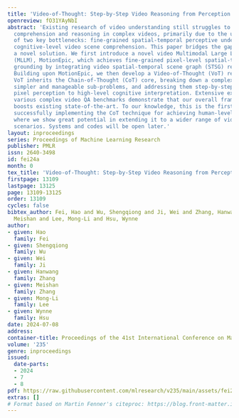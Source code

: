 ```yaml
---
title: 'Video-of-Thought: Step-by-Step Video Reasoning from Perception to Cognition'
openreview: fO31YAyNbI
abstract: 'Existing research of video understanding still struggles to achieve in-depth
  comprehension and reasoning in complex videos, primarily due to the under-exploration
  of two key bottlenecks: fine-grained spatial-temporal perceptive understanding and
  cognitive-level video scene comprehension. This paper bridges the gap by presenting
  a novel solution. We first introduce a novel video Multimodal Large Language Model
  (MLLM), MotionEpic, which achieves fine-grained pixel-level spatial-temporal video
  grounding by integrating video spatial-temporal scene graph (STSG) representation.
  Building upon MotionEpic, we then develop a Video-of-Thought (VoT) reasoning framework.
  VoT inherits the Chain-of-Thought (CoT) core, breaking down a complex task into
  simpler and manageable sub-problems, and addressing them step-by-step from a low-level
  pixel perception to high-level cognitive interpretation. Extensive experiments across
  various complex video QA benchmarks demonstrate that our overall framework strikingly
  boosts existing state-of-the-art. To our knowledge, this is the first attempt at
  successfully implementing the CoT technique for achieving human-level video reasoning,
  where we show great potential in extending it to a wider range of video understanding
  scenarios. Systems and codes will be open later.'
layout: inproceedings
series: Proceedings of Machine Learning Research
publisher: PMLR
issn: 2640-3498
id: fei24a
month: 0
tex_title: 'Video-of-Thought: Step-by-Step Video Reasoning from Perception to Cognition'
firstpage: 13109
lastpage: 13125
page: 13109-13125
order: 13109
cycles: false
bibtex_author: Fei, Hao and Wu, Shengqiong and Ji, Wei and Zhang, Hanwang and Zhang,
  Meishan and Lee, Mong-Li and Hsu, Wynne
author:
- given: Hao
  family: Fei
- given: Shengqiong
  family: Wu
- given: Wei
  family: Ji
- given: Hanwang
  family: Zhang
- given: Meishan
  family: Zhang
- given: Mong-Li
  family: Lee
- given: Wynne
  family: Hsu
date: 2024-07-08
address:
container-title: Proceedings of the 41st International Conference on Machine Learning
volume: '235'
genre: inproceedings
issued:
  date-parts:
  - 2024
  - 7
  - 8
pdf: https://raw.githubusercontent.com/mlresearch/v235/main/assets/fei24a/fei24a.pdf
extras: []
# Format based on Martin Fenner's citeproc: https://blog.front-matter.io/posts/citeproc-yaml-for-bibliographies/
---
```

